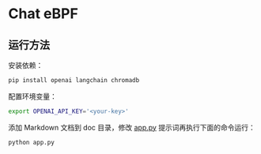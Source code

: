 # Chat eBPF

## 运行方法

安装依赖：

```sh
pip install openai langchain chromadb
```

配置环境变量：

```sh
export OPENAI_API_KEY='<your-key>'
```

添加 Markdown 文档到 doc 目录，修改 [app.py](app.py) 提示词再执行下面的命令运行：

```sh
python app.py
```

